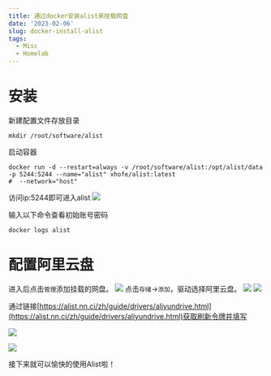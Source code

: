 ```yaml
---
title: 通过docker安装alist来挂载网盘
date: '2023-02-06'
slug: docker-install-alist
tags:
  - Misc
  - Homelab
---
```


# 安装
新建配置文件存放目录
```shell
mkdir /root/software/alist
```
启动容器
```shell
docker run -d --restart=always -v /root/software/alist:/opt/alist/data -p 5244:5244 --name="alist" xhofe/alist:latest
#  --network="host"
```

访问ip:5244即可进入alist
![](https://blog-oss-1252232218.cos.ap-beijing.myqcloud.com/fix-dir/TemporaryItems/NSIRD_screencaptureui_a6MzTC/2023/02/06/16-41-34-0f74b85b27b985bf47928c46816ea009-1f25bf.png)

输入以下命令查看初始账号密码
```shell
docker logs alist
```


# 配置阿里云盘


进入后点击`管理`添加挂载的网盘。
![](https://blog-oss-1252232218.cos.ap-beijing.myqcloud.com/fix-dir/star5o/Desktop/2023/02/06/16-47-06-4edcd86b015455f266a5111d78dce6e9-a6360e.png)
点击`存储`->`添加`，驱动选择阿里云盘。
![](https://blog-oss-1252232218.cos.ap-beijing.myqcloud.com/fix-dir/star5o/Desktop/2023/02/06/16-48-57-c019b443fcc1d25ee72a581868cdc4c1-49267a.png)
![](https://blog-oss-1252232218.cos.ap-beijing.myqcloud.com/fix-dir/star5o/Desktop/2023/02/06/16-51-30-822037316ec975b02ef413a579767717-866a81.png)

通过链接[https://alist.nn.ci/zh/guide/drivers/aliyundrive.html](https://alist.nn.ci/zh/guide/drivers/aliyundrive.html)获取刷新令牌并填写

![](https://blog-oss-1252232218.cos.ap-beijing.myqcloud.com/fix-dir/star5o/Desktop/2023/02/06/16-54-50-1a8947220eb76298f45938d6d672131d-f4d67e.png)

![](https://blog-oss-1252232218.cos.ap-beijing.myqcloud.com/fix-dir/star5o/Desktop/2023/02/06/17-05-20-5a9b37d18edc45c566ab9e3606691f10-04ac1d.png)

接下来就可以愉快的使用Alist啦！

